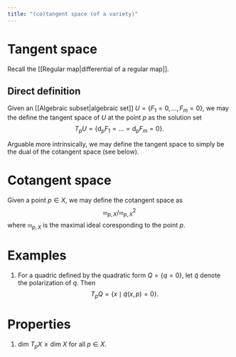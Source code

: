 ```yaml
---
title: "(co)tangent space (of a variety)"
---
```


# Tangent space
Recall the [[Regular map|differential of a regular map]]. 

## Direct definition
Given an [[Algebraic subset|algebraic set]] $U=\{F_1=0,\dots,F_m=0\}$, we may the define the tangent space of $U$ at the point $p$ as the solution set $$T_pU=\{\text{d}_pF_1=\dots=\text{d}_pF_m=0\}.$$

Arguable more intrinsically, we may define the tangent space to simply be the dual of the cotangent space (see below).

# Cotangent space
Given a point $p\in X$, we may define the cotangent space as $$\mathfrak{m}_{p,X}/\mathfrak{m}_{p,X}^2$$ where $\mathfrak{m}_{p,X}$ is the maximal ideal coresponding to the point $p$.

# Examples
1. For a quadric defined by the quadratic form $Q=\{q=0\}$, let $\tilde{q}$ denote the polarization of $q$. Then $$T_pQ=\{x\mid \tilde{q}(x,p)=0\}.$$

# Properties
1. $\text{dim } T_p X\geq\text{dim }X$ for all $p\in X$.


